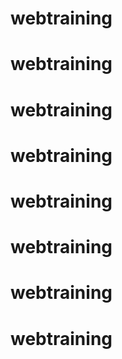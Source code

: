 # webtraining
# webtraining
# webtraining
# webtraining
# webtraining
# webtraining
# webtraining
# webtraining
